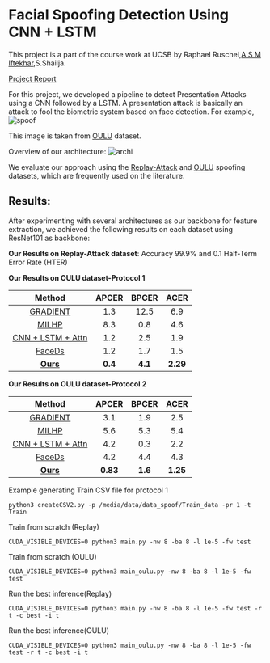 # Facial Spoofing Detection Using CNN + LSTM
This project is a part of the course work at UCSB by Raphael Ruschel,[A S M Iftekhar](https://sites.google.com/view/asmiftekhar/home),S.Shailja.

[Project Report](https://drive.google.com/file/d/1An77WuB_IsvwtHIrvCftuyTwcgYqe_2N/view?usp=sharing)

For this project, we developed a pipeline to detect Presentation Attacks using a CNN followed by a LSTM.
A presentation attack is basically an attack to fool the biometric system based on face detection. For example, 
![spoof](https://github.com/RRuschel/Facial-Spoofing-Detection-DL/blob/master/images/oulu.png) 

This image is taken from [OULU](https://ieeexplore.ieee.org/document/7961798) dataset.

Overview of our architecture:
![archi](https://github.com/RRuschel/Facial-Spoofing-Detection-DL/blob/master/images/overview.png)

We evaluate our approach using the [Replay-Attack](https://ieeexplore.ieee.org/document/6313548) and [OULU](https://ieeexplore.ieee.org/document/7961798) spoofing datasets, which are frequently used on the literature.

## Results:
After experimenting with several architectures as our backbone for feature extraction, we achieved the following results on each dataset using ResNet101 as backbone:

**Our Results on Replay-Attack dataset**:
Accuracy 99.9% and 0.1 Half-Term Error Rate (HTER)


**Our Results on OULU dataset-Protocol 1**

|Method| APCER  | BPCER  | ACER |
|:---:|:---:|:---:|:---:|
|[GRADIENT](https://publications.idiap.ch/downloads/papers/2018/Boulkenafet_IJCB-2017_2017.pdf)| 1.3 |12.5 | 6.9 | 
|[MILHP](https://www.ijcai.org/Proceedings/2018/113)|8.3 | 0.8| 4.6| 
|[CNN + LSTM + Attn  ](https://openaccess.thecvf.com/content_CVPR_2019/papers/Yang_Face_Anti-Spoofing_Model_Matters_so_Does_Data_CVPR_2019_paper.pdf)| 1.2   | 2.5 | 1.9| 
|[FaceDs](https://arxiv.org/abs/1807.09968)| 1.2  | 1.7 | 1.5 |
|[**Ours**](https://docs.google.com/presentation/d/1OdnC88N-6IIGKyhlMY52uJ24_YypTpRIJ2vNA9cfBI4/edit#slide=id.p)| **0.4**  | **4.1** | **2.29** | 

**Our Results on OULU dataset-Protocol 2**

|Method| APCER| BPCER | ACER |
|:---:|:---:|:---:|:---:|
|[GRADIENT](https://publications.idiap.ch/downloads/papers/2018/Boulkenafet_IJCB-2017_2017.pdf)| 3.1 |1.9 | 2.5 | 
|[MILHP](https://www.ijcai.org/Proceedings/2018/113)|5.6 | 5.3| 5.4| 
|[CNN + LSTM + Attn  ](https://openaccess.thecvf.com/content_CVPR_2019/papers/Yang_Face_Anti-Spoofing_Model_Matters_so_Does_Data_CVPR_2019_paper.pdf)| 4.2   | 0.3 | 2.2| 
|[FaceDs](https://arxiv.org/abs/1807.09968)| 4.2  | 4.4 | 4.3|
|[**Ours**](https://docs.google.com/presentation/d/1OdnC88N-6IIGKyhlMY52uJ24_YypTpRIJ2vNA9cfBI4/edit#slide=id.p)| **0.83**  | **1.6** | **1.25** | 

Example generating Train CSV file for protocol 1
```Shell
python3 createCSV2.py -p /media/data/data_spoof/Train_data -pr 1 -t Train
```
Train from scratch (Replay)
```Shell
CUDA_VISIBLE_DEVICES=0 python3 main.py -nw 8 -ba 8 -l 1e-5 -fw test
```
Train from scratch (OULU)
```Shell
CUDA_VISIBLE_DEVICES=0 python3 main_oulu.py -nw 8 -ba 8 -l 1e-5 -fw test
```
Run the best inference(Replay) 
```Shell
CUDA_VISIBLE_DEVICES=0 python3 main.py -nw 8 -ba 8 -l 1e-5 -fw test -r t -c best -i t
```
Run the best inference(OULU) 
```Shell
CUDA_VISIBLE_DEVICES=0 python3 main_oulu.py -nw 8 -ba 8 -l 1e-5 -fw test -r t -c best -i t
```

